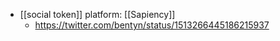 - [[social token]] platform: [[Sapiency]]
    - https://twitter.com/bentyn/status/1513266445186215937
